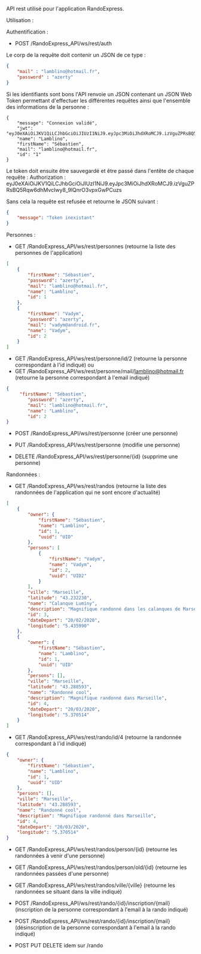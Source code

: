 
API rest utilisé pour l'application RandoExpress.

Utilisation :

Authentification :

- POST /RandoExpress_API/ws/rest/auth

Le corp de la requête doit contenir un JSON de ce type :

```JSON
{
	"mail" : "lamblino@hotmail.fr",
	"password" : "azerty"
}
```

Si les identifiants sont bons l'API renvoie un JSON contenant un JSON Web Token permettant d'effectuer les différentes requêtes ainsi que l'ensemble des informations de la personne :

```
{
    "message": "Connexion validé",
    "jwt": "eyJ0eXAiOiJKV1QiLCJhbGciOiJIUzI1NiJ9.eyJpc3MiOiJhdXRoMCJ9.izVguZPRsBQ5Rqw6dhMvcIwy8_9lQnrO3vpxGwPCuzs",
    "name": "Lamblino",
    "firstName": "Sébastien",
    "mail": "lamblino@hotmail.fr",
    "id": "1"
}
```


Le token doit ensuite être sauvegardé et être passé dans l'entête de chaque requête :
Authorization : eyJ0eXAiOiJKV1QiLCJhbGciOiJIUzI1NiJ9.eyJpc3MiOiJhdXRoMCJ9.izVguZPRsBQ5Rqw6dhMvcIwy8_9lQnrO3vpxGwPCuzs

Sans cela la requête est refusée et retourne le JSON suivant :

```JSON
{
    "message": "Token inexistant"
}
```

Personnes :

- GET /RandoExpress_API/ws/rest/personnes (retourne la liste des personnes de l'application)

```JSON
[
    {
        "firstName": "Sébastien",
        "password": "azerty",
        "mail": "lamblino@hotmail.fr",
        "name": "Lamblino",
        "id": 1
    },
    {
        "firstName": "Vadym",
        "password": "azerty",
        "mail": "vadym@android.fr",
        "name": "Vadym",
        "id": 2
    }
]
```

- GET /RandoExpress_API/ws/rest/personne/id/2 (retourne la personne correspondant à l'id indiqué)
ou
- GET /RandoExpress_API/ws/rest/personne/mail/lamblino@hotmail.fr (retourne la personne correspondant à l'email indiqué)

```JSON
{
     "firstName": "Sébastien",
        "password": "azerty",
        "mail": "lamblino@hotmail.fr",
        "name": "Lamblino",
        "id": 2
}
```

- POST /RandoExpress_API/ws/rest/personne (créer une personne)

- PUT /RandoExpress_API/ws/rest/personne (modifie une personne)

- DELETE /RandoExpress_API/ws/rest/personne/{id} (supprime une personne)

Randonnées :

- GET /RandoExpress_API/ws/rest/randos (retourne la liste des randonnées de l'application qui ne sont encore d'actualité)

```JSON
[
    {
        "owner": {
            "firstName": "Sébastien",
            "name": "Lamblino",
            "id": 1,
            "uuid": "UID"
        },
        "persons": [
            {
                "firstName": "Vadym",
                "name": "Vadym",
                "id": 2,
                "uuid": "UID2"
            }
        ],
        "ville": "Marseille",
        "latitude": "43.232230",
        "name": "Calanque Luminy",
        "description": "Magnifique randonné dans les calanques de Marseille",
        "id": 3,
        "dateDepart": "20/02/2020",
        "longitude": "5.435990"
    },
    {
        "owner": {
            "firstName": "Sébastien",
            "name": "Lamblino",
            "id": 1,
            "uuid": "UID"
        },
        "persons": [],
        "ville": "Marseille",
        "latitude": "43.288593",
        "name": "Randonné cool",
        "description": "Magnifique randonné dans Marseille",
        "id": 4,
        "dateDepart": "20/03/2020",
        "longitude": "5.370514"
    }
]
```

- GET /RandoExpress_API/ws/rest/rando/id/4 (retourne la randonnée correspondant à l'id indiqué)

```JSON
{
    "owner": {
        "firstName": "Sébastien",
        "name": "Lamblino",
        "id": 1,
        "uuid": "UID"
    },
    "persons": [],
    "ville": "Marseille",
    "latitude": "43.288593",
    "name": "Randonné cool",
    "description": "Magnifique randonné dans Marseille",
    "id": 4,
    "dateDepart": "20/03/2020",
    "longitude": "5.370514"
}
```


- GET /RandoExpress_API/ws/rest/randos/person/{id} (retourne les randonnées à venir d'une personne)

- GET /RandoExpress_API/ws/rest/randos/person/old/{id} (retourne les randonnées passées d'une personne)

- GET /RandoExpress_API/ws/rest/randos/ville/{ville} (retourne les randonnées se situant dans la ville indiqué)

- POST /RandoExpress_API/ws/rest/rando/{id}/inscription/{mail} (inscription de la personne correspondant à l'email à la rando indiqué)

- POST /RandoExpress_API/ws/rest/rando/{id}/inscription/{mail} (désinscription de la personne correspondant à l'email à la rando indiqué)

- POST PUT DELETE idem sur /rando


